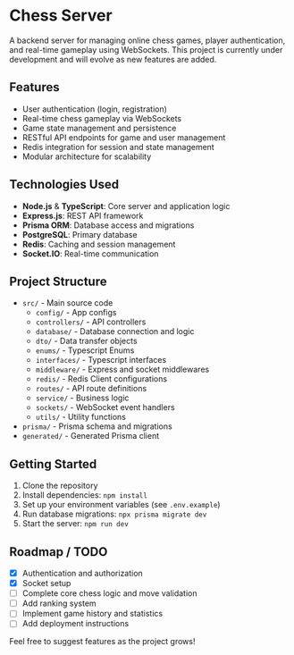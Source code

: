 # Chess Server

A backend server for managing online chess games, player authentication, and real-time gameplay using WebSockets. This project is currently under development and will evolve as new features are added.

## Features
- User authentication (login, registration)
- Real-time chess gameplay via WebSockets
- Game state management and persistence
- RESTful API endpoints for game and user management
- Redis integration for session and state management
- Modular architecture for scalability

## Technologies Used
- **Node.js** & **TypeScript**: Core server and application logic
- **Express.js**: REST API framework
- **Prisma ORM**: Database access and migrations
- **PostgreSQL**: Primary database
- **Redis**: Caching and session management
- **Socket.IO**: Real-time communication

## Project Structure
- `src/` - Main source code
  - `config/` - App configs
  - `controllers/` - API controllers
  - `database/` - Database connection and logic
  - `dto/` - Data transfer objects
  - `enums/` - Typescript Enums
  - `interfaces/` - Typescript interfaces
  - `middleware/` - Express and socket middlewares
  - `redis/` - Redis Client configurations
  - `routes/` - API route definitions
  - `service/` - Business logic
  - `sockets/` - WebSocket event handlers
  - `utils/` - Utility functions
- `prisma/` - Prisma schema and migrations
- `generated/` - Generated Prisma client

## Getting Started
1. Clone the repository
2. Install dependencies: `npm install`
3. Set up your environment variables (see `.env.example`)
4. Run database migrations: `npx prisma migrate dev`
5. Start the server: `npm run dev`

## Roadmap / TODO
- [x] Authentication and authorization
- [x] Socket setup
- [ ] Complete core chess logic and move validation
- [ ] Add ranking system
- [ ] Implement game history and statistics
- [ ] Add deployment instructions

Feel free to suggest features as the project grows!
